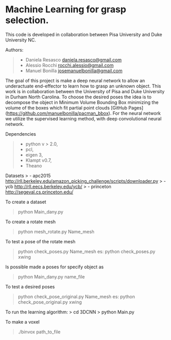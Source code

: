 # Machine Learning for grasp selection.
This code is developed in collaboration between Pisa University and Duke University NC.

Authors:
   > - Daniela Resasco   daniela.resasco@gmail.com
   > - Alessio Rocchi    rocchi.alessio@gmail.com
   > - Manuel Bonilla    josemanuelbonilla@gmail.com

The goal of this project is make a deep neural network to allow an underactuate end-effector to learn how to grasp an unknown object. This work is in collaboration between the University of Pisa and Duke University in Durham North Carolina. To choose the desired poses the idea is to decompose the object in Minimum Volume Bounding Box minimizing the volume of the boxes which fit partial point clouds  [GitHub Pages] (https://github.com/manuelbonilla/pacman_bbox).
For the neural network we utilize the supervised learning method, with deep convolutional neural network.


Dependencies
   > - python v > 2.0, 
   > - pcl, 
   > - eigen 3,
   > - Klampt v0.7,
   > - Theano

Datasets
    > - apc2015   http://rll.berkeley.edu/amazon_picking_challenge/scripts/downloader.py
    > - ycb       http://rll.eecs.berkeley.edu/ycb/
    > - princeton http://segeval.cs.princeton.edu/



To create a dataset
   > python Main_dany.py

To create a rotate mesh
   > python mesh_rotate.py Name_mesh

To test a pose of the rotate mesh
   > python check_poses.py Name_mesh
   > es: python check_poses.py xwing

Is possible made a poses for specify object as 
   > python Main_dany.py name_file

To test a desired poses
   > python check_pose_original.py Name_mesh
   > es: python check_pose_original.py xwing


To run the learning algorithm:
    > cd 3DCNN 
    > python Main.py

To make a voxel
   > ./binvox path_to_file

